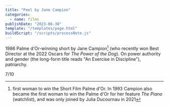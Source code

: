 ```yaml
---
title: "Peel by Jane Campion"
categories:
  - name: films
publishDate: "2023-06-30"
template: "/templates/page.html"
buildScript: "/scripts/processNote.js"
---
```


1986 Palme d'Or-winning short by Jane Campion[^1] (who recently won Best Director at the 2022 Oscars for _The Power of the Dog_). On power authority and gender (the long-form title reads "An Exercise in Discipline"), patriarchy.

7/10

[^1]: first woman to win the Short Film Palme d'Or. In 1993 Campion also became the first woman to win the Palme d'Or for her feature _The Piano_ (watchlist), and was only joined by Julia Ducournau in 2021

